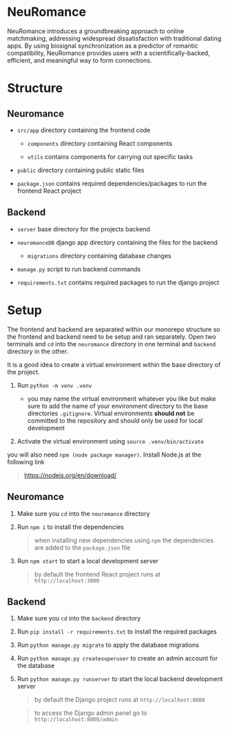 # NeuRomance

NeuRomance introduces a groundbreaking approach to online matchmaking, addressing widespread dissatisfaction with traditional dating apps. By using biosignal synchronization as a predictor of romantic compatibility, NeuRomance provides users with a scientifically-backed, efficient, and meaningful way to form connections.

# Structure

## Neuromance

- `src/app` directory containing the frontend code

  - `components` directory containing React components

  - `utils` contains components for carrying out specific tasks

- `public` directory containing public static files

- `package.json` contains required dependencies/packages to run the frontend React project

## Backend

- `server` base directory for the projects backend

- `neuromanceDB` django app directory containing the files for the backend

  - `migrations` directory containing database changes

- `manage.py` script to run backend commands

- `requirements.txt` contains required packages to run the django project

# Setup

The frontend and backend are separated within our monorepo structure so the frontend and backend need to be setup and ran separately. Open two terminals and `cd` into the `neuromance` directory in one terminal and `backend` directory in the other.

It is a good idea to create a virtual environment within the base directory of the project.

1. Run `python -m venv .venv`

   - you may name the virtual environment whatever you like but make sure to add the name of your environment directory to the base directories `.gitignore`. Virtual environments **should not** be committed to the repository and should only be used for local development

2. Activate the virtual environment using `source .venv/bin/activate`

you will also need `npm (node package manager)`. Install Node.js at the following link

> https://nodejs.org/en/download/

## Neuromance

1. Make sure you `cd` into the `neuromance` directory

2. Run `npm i` to install the dependencies

   > when installing new dependencies using `npm` the dependencies are added to the `package.json` file

3. Run `npm start` to start a local development server
   > by default the frontend React project runs at `http://localhost:3000`

## Backend

1. Make sure you `cd` into the `backend` directory

2. Run `pip install -r requirements.txt` to install the required packages

3. Run `python manage.py migrate` to apply the database migrations

4. Run `python manage.py createsuperuser` to create an admin account for the database

5. Run `python manage.py runserver` to start the local backend development server

   > by default the Django project runs at `http://localhost:8000`

   > to access the Django admin panel go to `http://localhost:8000/admin`
